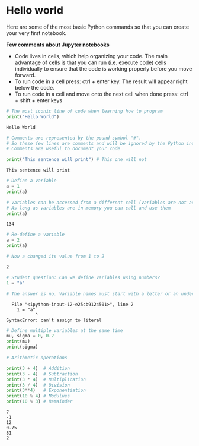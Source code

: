 
# Hello world

Here are some of the most basic Python commands so that you can create your very first notebook.

**Few comments about Jupyter notebooks**
- Code lives in cells, which help organizing your code. The main advantage of cells is that you can run (i.e. execute code) cells individually to ensure that the code is working properly before you move forward.
- To run code in a cell press: ctrl + enter key. The result will appear right below the code.
- To run code in a cell and move onto the next cell when done press: ctrl + shift + enter keys


```python
# The most iconic line of code when learning how to program
print("Hello World")
```

    Hello World



```python
# Comments are represented by the pound symbol "#". 
# So these few lines are comments and will be ignored by the Python interpreter.
# Comments are useful to document your code
```


```python
print("This sentence will print") # This one will not
```

    This sentence will print



```python
# Define a variable
a = 1
print(a)
```


```python
# Variables can be accessed from a different cell (variables are not actually attach to any cell)
# As long as variables are in memory you can call and use them
print(a)
```

    134



```python
# Re-define a variable
a = 2
print(a)

# Now a changed its value from 1 to 2
```

    2



```python
# Student question: Can we define variables using numbers?
1 = "a"

# The answer is no. Variable names must start with a letter or an underscore
```


      File "<ipython-input-12-e25cb9124501>", line 2
        1 = "a"
               ^
    SyntaxError: can't assign to literal




```python
# Define multiple variables at the same time
mu, sigma = 0, 0.2
print(mu)
print(sigma)
```


```python
# Arithmetic operations

print(3 + 4)  # Addition
print(3 - 4)  # Subtraction
print(3 * 4)  # Multiplication
print(3 / 4)  # Division
print(3**4)   # Exponentiation
print(10 % 4) # Modulues
print(10 % 3) # Remainder

```

    7
    -1
    12
    0.75
    81
    2

